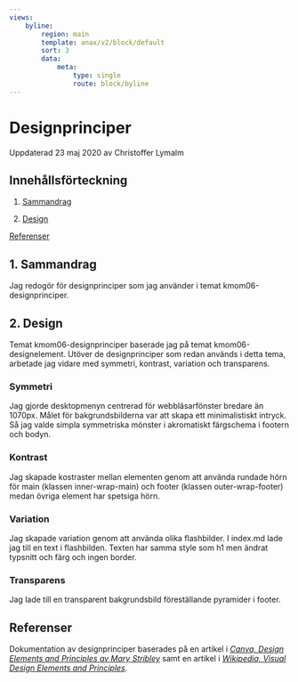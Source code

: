 ```yaml
---
views:
    byline:
        region: main
        template: anax/v2/block/default
        sort: 3
        data:
            meta: 
                type: single
                route: block/byline
---
```

Designprinciper
=========================

<p class="author">Uppdaterad<time datetime="2020-05-23"> 23 maj 2020
</time> av Christoffer Lymalm</p>

## Innehållsförteckning

1. [Sammandrag](#summary)

2. [Design](#design)

[Referenser](#references)

<h2 id="summary">1. Sammandrag</h2>

Jag redogör för designprinciper som jag använder i temat kmom06-designprinciper.

<h2 id="design">2. Design</h2>

Temat kmom06-designprinciper baserade jag på temat kmom06-designelement. Utöver de designprinciper som redan används i detta tema, arbetade jag vidare med symmetri, kontrast, variation och transparens.

### Symmetri

Jag gjorde desktopmenyn centrerad för webbläsarfönster bredare än 1070px. Målet för bakgrundsbilderna var att skapa ett minimalistiskt intryck. Så jag valde simpla symmetriska mönster i akromatiskt färgschema i footern och bodyn.

### Kontrast

Jag skapade kostraster mellan elementen genom att använda rundade hörn för main (klassen inner-wrap-main) och footer (klassen outer-wrap-footer) medan övriga element har spetsiga hörn. 

### Variation

Jag skapade variation genom att använda olika flashbilder. I index.md lade jag till en text i flashbilden. Texten har samma style som h1 men ändrat typsnitt och färg och ingen border.

### Transparens

Jag lade till en transparent bakgrundsbild föreställande pyramider i footer.

<h2 id="references">Referenser</h2>

Dokumentation av designprinciper baserades på en artikel i *[Canva, Design Elements and Principles av Mary Stribley](https://www.canva.com/learn/design-elements-principles/)* samt en artikel i *[Wikipedia, Visual Design Elements and Principles](https://en.wikipedia.org/wiki/Visual_design_elements_and_principles)*.
